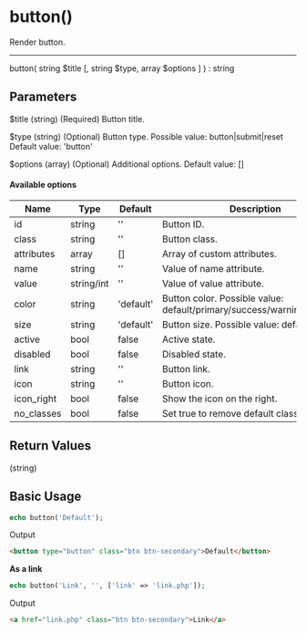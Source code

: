 # button()

Render button.

---

button( string $title [, string $type, array $options ] ) : string

## Parameters

$title (string) (Required) Button title.

$type (string) (Optional) Button type. Possible value: button|submit|reset Default value: 'button'

$options (array) (Optional) Additional options. Default value: []

#### Available options

| Name       | Type       | Default   | Description                                                              |
|------------|------------|-----------|--------------------------------------------------------------------------|
| id         | string     | ''        | Button ID.                                                               |
| class      | string     | ''        | Button class.                                                            |
| attributes | array      | []        | Array of custom attributes.                                              |
| name       | string     | ''        | Value of name attribute.                                                 |
| value      | string/int | ''        | Value of value attribute.                                                |
| color      | string     | 'default' | Button color. Possible value: default/primary/success/warning/error/info |
| size       | string     | 'default' | Button size. Possible value: default/sm/lg                               |
| active     | bool       | false     | Active state.                                                            |
| disabled   | bool       | false     | Disabled state.                                                          |
| link       | string     | ''        | Button link.                                                             |
| icon       | string     | ''        | Button icon.                                                             |
| icon_right | bool       | false     | Show the icon on the right.                                              |
| no_classes | bool       | false     | Set true to remove default classes.                                      |

## Return Values

(string)

## Basic Usage

```php
echo button('Default');
```

Output

```html
<button type="button" class="btn btn-secondary">Default</button>
```

**As a link**

```php
echo button('Link', '', ['link' => 'link.php']);
```

Output

```html
<a href="link.php" class="btn btn-secondary">Link</a>
```
